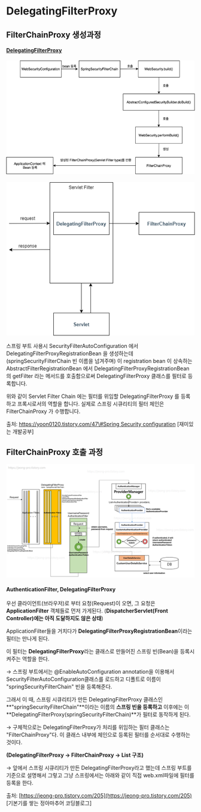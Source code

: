 # DelegatingFilterProxy

## FilterChainProxy 생성과정 

#### [DelegatingFilterProxy](https://yoon0120.tistory.com/47#DelegatingFilterProxy) <a id="DelegatingFilterProxy"></a>

![](.gitbook/assets/image%20%283%29.png)

####  <a id="DelegatingFilterProxy"></a>

![](.gitbook/assets/image%20%282%29.png)

스프링 부트 사용시 SecurityFilterAutoConfiguration 에서 DelegatingFilterProxyRegistrationBean 을 생성하는데 \(springSecurityFilterChain 빈 이름을 넘겨주며\) 이 registration bean 이 상속하는  AbstractFilterRegistrationBean 에서 DelegatingFilterProxyRegistrationBean 의 getFilter 라는 메서드를 호출함으로써 DelegatingFilterProxy 클래스를 필터로 등록합니다.

위와 같이 Servlet Filter Chain 에는 필터를 위임할 DelegatingFilterProxy 를 등록하고 프록시로서의 역할을 합니다. 실제로 스프링 시큐리티의 필터 체인은 FilterChainProxy 가 수행합니다.  
  
출처: [https://yoon0120.tistory.com/47\#Spring Security configuration](https://yoon0120.tistory.com/47#Spring%20Security%20configuration) \[재미있는 개발공부\]

## FilterChainProxy  호출 과정 

![](.gitbook/assets/image%20%281%29.png)

#### AuthenticationFilter, DelegatingFilterProxy <a id="h-tag-4"></a>

우선 클라이언트\(브라우저\)로 부터 요청\(Request\)이 오면, 그 요청은 **ApplicationFilter** 객체들로 먼저 가게된다. \(**DispatcherServlet\(Front Controller\)에는 아직 도달하지도 않은 상태**\)

ApplicationFilter들을 거치다가 **DelegatingFilterProxyRegistrationBean**이라는 필터는 만나게 된다.

이 필터는 **DelegatingFilterProxy**라는 클래스로 만들어진 스프링 빈\(Bean\)을 등록시켜주는 역할을 한다.

→ 스프링 부트에서는 @EnableAutoConfiguration annotation을 이용해서 SecurityFilterAutoConfiguration클래스를 로드하고 디폴트로 이름이 "springSecurityFilterChain" 빈을 등록해준다.

그래서 이 때, 스프링 시큐리티가 만든 DelegatingFilterProxy 클래스인 **"springSecurityFilterChain"**이라는 이름의 **스프링 빈을 등록하고** 이후에는 이 **DelegatingFilterProxy\(springSecurityFilterChain\)**가 필터로 동작하게 된다.

→ 구체적으로는 DelegatingFilterProxy가 처리를 위임하는 필터 클래스는 "FilterChainProxy"다. 이 클래스 내부에 체인으로 등록된 필터를 순서대로 수행하는 것이다.

**\(DelegatingFilterProxy → FilterChainProxy → List 구조\)**

→ 앞에서 스프링 시큐리티가 만든 DelegatingFilterProxy라고 했는데 스프링 부트를 기준으로 설명해서 그렇고 그냥 스프링에서는 아래와 같이 직접 web.xml파일에 필터를 등록을 한다.  
  
출처: [https://jeong-pro.tistory.com/205](https://jeong-pro.tistory.com/205) \[기본기를 쌓는 정아마추어 코딩블로그\]

####  <a id="DelegatingFilterProxy"></a>

